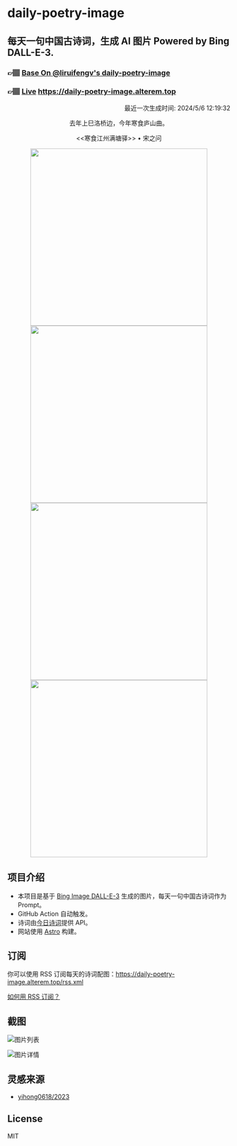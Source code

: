 
# daily-poetry-image

## 每天一句中国古诗词，生成 AI 图片 Powered by Bing DALL-E-3.

### 👉🏽 [Base On @liruifengv's daily-poetry-image](https://github.com/liruifengv/daily-poetry-image)

### 👉🏽 [Live](https://daily-poetry-image.alterem.top/) https://daily-poetry-image.alterem.top

<p align="right">
  最近一次生成时间: 2024/5/6 12:19:32
</p>
<p align="center">
去年上巳洛桥边，今年寒食庐山曲。
</p>
<p align="center">
<<寒食江州满塘驿>> • 宋之问
</p>
<p align="center">
<img src="https://tse4.mm.bing.net/th/id/OIG4.xFg5iWAbxhH6tddvLnIt" height="400" width="400" />
<img src="https://tse4.mm.bing.net/th/id/OIG4.KhPhznVAHxbcDyZ8xhSY" height="400" width="400" />
<img src="https://tse1.mm.bing.net/th/id/OIG4.ENR7GxDmmfF_vzbuLH7Y" height="400" width="400" />
<img src="https://tse1.mm.bing.net/th/id/OIG4.1E6wQmS0Fu1BdEIwqU7k" height="400" width="400" />
</p>

## 项目介绍

-   本项目是基于 [Bing Image DALL-E-3](https://www.bing.com/images/create) 生成的图片，每天一句中国古诗词作为 Prompt。
-   GitHub Action 自动触发。
-   诗词由[今日诗词](https://www.jinrishici.com/)提供 API。
-   网站使用 [Astro](https://astro.build) 构建。

## 订阅

你可以使用 RSS 订阅每天的诗词配图：https://daily-poetry-image.alterem.top/rss.xml

[如何用 RSS 订阅？](https://zhuanlan.zhihu.com/p/55026716)

## 截图

![图片列表](./screenshots/Snipaste_2023-12-28_21-00-26.png)

![图片详情](./screenshots/Snipaste_2023-12-28_21-00-53.png)

## 灵感来源

-   [yihong0618/2023](https://github.com/yihong0618/2023)

## License

MIT
